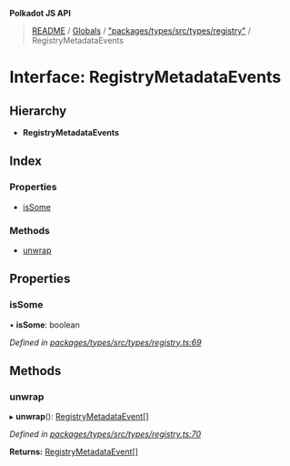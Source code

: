 **Polkadot JS API**

> [README](../README.md) / [Globals](../globals.md) / ["packages/types/src/types/registry"](../modules/_packages_types_src_types_registry_.md) / RegistryMetadataEvents

# Interface: RegistryMetadataEvents

## Hierarchy

* **RegistryMetadataEvents**

## Index

### Properties

* [isSome](_packages_types_src_types_registry_.registrymetadataevents.md#issome)

### Methods

* [unwrap](_packages_types_src_types_registry_.registrymetadataevents.md#unwrap)

## Properties

### isSome

•  **isSome**: boolean

*Defined in [packages/types/src/types/registry.ts:69](https://github.com/polkadot-js/api/blob/7fd45f63d/packages/types/src/types/registry.ts#L69)*

## Methods

### unwrap

▸ **unwrap**(): [RegistryMetadataEvent](_packages_types_src_types_registry_.registrymetadataevent.md)[]

*Defined in [packages/types/src/types/registry.ts:70](https://github.com/polkadot-js/api/blob/7fd45f63d/packages/types/src/types/registry.ts#L70)*

**Returns:** [RegistryMetadataEvent](_packages_types_src_types_registry_.registrymetadataevent.md)[]
